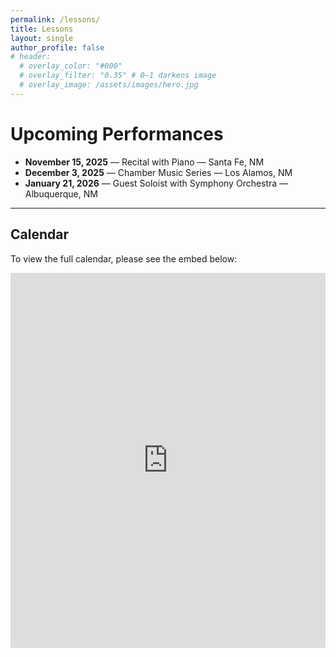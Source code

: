 ```yaml
---
permalink: /lessons/
title: Lessons
layout: single
author_profile: false
# header:
  # overlay_color: "#000"
  # overlay_filter: "0.35" # 0–1 darkens image
  # overlay_image: /assets/images/hero.jpg
---
```


# Upcoming Performances

- **November 15, 2025** — Recital with Piano — Santa Fe, NM
- **December 3, 2025** — Chamber Music Series — Los Alamos, NM
- **January 21, 2026** — Guest Soloist with Symphony Orchestra — Albuquerque, NM

---

## Calendar
To view the full calendar, please see the embed below:

<iframe
  src="https://calendar.google.com/calendar/embed?src=YOUR_PUBLIC_CALENDAR_ID&mode=AGENDA"
  style="border: 0" width="100%" height="600" frameborder="0" scrolling="no"
  loading="lazy">
</iframe>